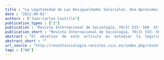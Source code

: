 ```yaml
---
title : "La Legitimidad de Las Desigualdades Salariales. Una Aproximación Multidimensional"
date : "2012-09-01"
authors : ["Juan-Carlos Castillo"]
publication_types : ["2"]
publication : "Revista Internacional de Sociología, 70(3) 533--560  https://doi.org/10.3989/ris.2010.11.22"
publication_short : "Revista Internacional de Sociología, 70(3) 533--560  https://doi.org/10.3989/ris.2010.11.22"
abstract : "El  objetivo  de  este  artículo  es  estudiar  la  legitimidad  de  la  desigualdad  salarial  en  contextos  con  distintos  niveles de desigualdad económica. La pregunta que guía la investigación es: ¿cómo influye un alto nivel de desigualdad económica en la legitimidad de las desigualdades salariales? Tal pregunta requiere, en primer lugar,  abordar  teóricamente  el  concepto  de  legitimidad  –característico  de  la  sociología  desde  weber  en  adelante–  así  como  también  su  medición  empírica,  para  lo  cual  se  propone  un  modelo  multidimensional  de  medición  de  la  legitimidad  basado  en  la  teoría  de  David  Beetham.  el  análisis  contempla  la  estimación  empírica  de  este  modelo  mediante  ecuaciones  estructurales  y  modelos  multinivel  utilizando  datos  del Programa internacional de encuestas sociales (iSSP).  |  Palabras Clave: Desigualdad económica; Justicia distributiva; Legitimidad; Percepción de desigualdad. | (english) The objective of this paper is to study the legitimacy of earnings inequality in contexts with different economic inequality levels. The question guiding the research is: How do high levels of income inequality in a society influence the legitimacy of earnings inequality? Such question requires on the one hand tackling the concept of legitimacy – characteristic of sociology from Weber onwards – as well as its empirical measurement, by proposing a multidimensional model for measuring legitimacy based on the theory of David Beetham. The empirical estimation of this model is performed by structural equation and multilevel analysis using data of the International Social Survey Program (ISSP). | Keywords: Distributive Justice; Economic Inequality; Inequality Perception; Legitimacy."
abstract_short : ""
url_source : "http://revintsociologia.revistas.csic.es/index.php/revintsociologia/article/view/476/497"
tags : ["NA"]
---
```

